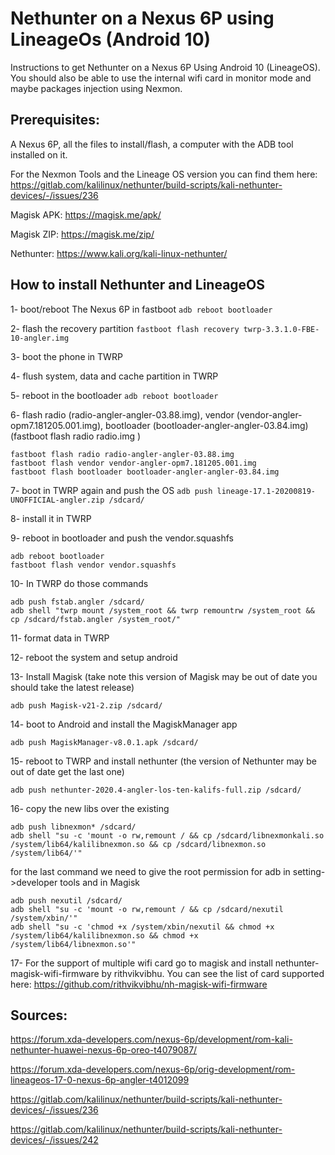 # Nethunter on a Nexus 6P using LineageOs (Android 10)
Instructions to get Nethunter on a Nexus 6P Using Android 10 (LineageOS). You should also be able to use the internal wifi card in monitor mode and maybe packages injection using Nexmon. 

## Prerequisites:
A Nexus 6P, all the files to install/flash, a computer with the ADB tool installed on it. 

For the Nexmon Tools and the Lineage OS version you can find them here: https://gitlab.com/kalilinux/nethunter/build-scripts/kali-nethunter-devices/-/issues/236

Magisk APK: https://magisk.me/apk/

Magisk ZIP: https://magisk.me/zip/

Nethunter: https://www.kali.org/kali-linux-nethunter/



## How to install Nethunter and LineageOS

1- boot/reboot The Nexus 6P in fastboot 
```adb reboot bootloader```

2- flash the recovery partition
```fastboot flash recovery twrp-3.3.1.0-FBE-10-angler.img```

3- boot the phone in TWRP

4- flush system, data and cache partition in TWRP

5- reboot in the bootloader
```adb reboot bootloader```

6- flash radio (radio-angler-angler-03.88.img), vendor (vendor-angler-opm7.181205.001.img), bootloader (bootloader-angler-angler-03.84.img) (fastboot flash radio radio.img )

```
fastboot flash radio radio-angler-angler-03.88.img
fastboot flash vendor vendor-angler-opm7.181205.001.img 
fastboot flash bootloader bootloader-angler-angler-03.84.img
```

7- boot in TWRP again and push the OS
```adb push lineage-17.1-20200819-UNOFFICIAL-angler.zip /sdcard/```

8- install it in TWRP

9- reboot in bootloader and push the vendor.squashfs

```
adb reboot bootloader
fastboot flash vendor vendor.squashfs
```

10- In TWRP do those commands

```
adb push fstab.angler /sdcard/
adb shell "twrp mount /system_root && twrp remountrw /system_root && cp /sdcard/fstab.angler /system_root/"
```

11- format data in TWRP

12- reboot the system and setup android

13- Install Magisk (take note this version of Magisk may be out of date you should take the latest release)

```adb push Magisk-v21-2.zip /sdcard/```

14- boot to Android and install the MagiskManager app

```adb push MagiskManager-v8.0.1.apk /sdcard/```

15- reboot to TWRP and install nethunter (the version of Nethunter may be out of date get the last one)

```adb push nethunter-2020.4-angler-los-ten-kalifs-full.zip /sdcard/```

16- copy the new libs over the existing

```
adb push libnexmon* /sdcard/
adb shell "su -c 'mount -o rw,remount / && cp /sdcard/libnexmonkali.so /system/lib64/kalilibnexmon.so && cp /sdcard/libnexmon.so /system/lib64/'"
```

for the last command we need to give the root permission for adb in setting->developer tools and in Magisk

```
adb push nexutil /sdcard/
adb shell "su -c 'mount -o rw,remount / && cp /sdcard/nexutil /system/xbin/'"
adb shell "su -c 'chmod +x /system/xbin/nexutil && chmod +x /system/lib64/kalilibnexmon.so && chmod +x /system/lib64/libnexmon.so'"
```

17- For the support of multiple wifi card go to magisk and install nethunter-magisk-wifi-firmware by rithvikvibhu. You can see the list of card supported here: https://github.com/rithvikvibhu/nh-magisk-wifi-firmware


## Sources:
https://forum.xda-developers.com/nexus-6p/development/rom-kali-nethunter-huawei-nexus-6p-oreo-t4079087/

https://forum.xda-developers.com/nexus-6p/orig-development/rom-lineageos-17-0-nexus-6p-angler-t4012099

https://gitlab.com/kalilinux/nethunter/build-scripts/kali-nethunter-devices/-/issues/236

https://gitlab.com/kalilinux/nethunter/build-scripts/kali-nethunter-devices/-/issues/242
